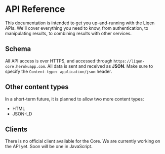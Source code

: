 # API Reference

This documentation is intended to get you up-and-running with the Liqen APIs. We'll cover everything you need to know, from authentication, to manipulating results, to combining results with other services.

## Schema

All API access is over HTTPS, and accessed through `https://liqen-core.herokuapp.com`. All data is sent and received as **JSON**. Make sure to specify the `Content-type: application/json` header.

## Other content types

In a short-term future, it is planned to allow two more content types:

- HTML
- JSON-LD

## Clients

There is no official client available for the Core. We are currently working on the API yet. Soon will be one in JavaScript.
